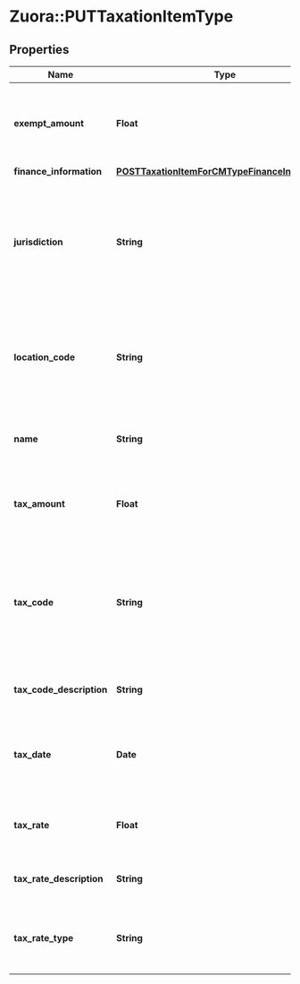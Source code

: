 # Zuora::PUTTaxationItemType

## Properties
Name | Type | Description | Notes
------------ | ------------- | ------------- | -------------
**exempt_amount** | **Float** | The amount of taxes or VAT for which the customer has an exemption.  | [optional] 
**finance_information** | [**POSTTaxationItemForCMTypeFinanceInformation**](POSTTaxationItemForCMTypeFinanceInformation.md) |  | [optional] 
**jurisdiction** | **String** | The jurisdiction that applies the tax or VAT. This value is typically a state, province, county, or city.  | 
**location_code** | **String** | The identifier for the location based on the value of the &#x60;taxCode&#x60; field.   | [optional] 
**name** | **String** | The name of the taxation item to be updated.  | 
**tax_amount** | **Float** | The amount of the tax applied to the credit or debit memo.  | 
**tax_code** | **String** | The tax code identifies which tax rules and tax rates to apply to a specific credit or debit memo.  | [optional] 
**tax_code_description** | **String** | The description of the tax code.  | [optional] 
**tax_date** | **Date** | The date when the tax is applied to the credit or debit memo.  | [optional] 
**tax_rate** | **Float** | The tax rate applied to the credit or debit memo.  | 
**tax_rate_description** | **String** | The description of the tax rate.   | [optional] 
**tax_rate_type** | **String** | The type of the tax rate applied to the credit or debit memo.  | 



